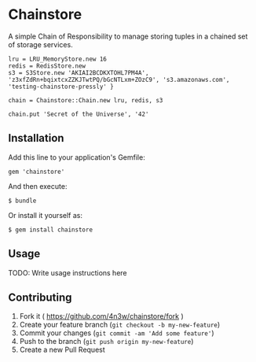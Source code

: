 # Chainstore

A simple Chain of Responsibility to manage storing tuples in a chained set of storage services.

    lru = LRU_MemoryStore.new 16
    redis = RedisStore.new
    s3 = S3Store.new 'AKIAI2BCDKXTOHL7PM4A', 'z3xfZdRn+bqixtcxZZKJTwtPQ/bGcNTLxm+ZOzC9', 's3.amazonaws.com', 'testing-chainstore-pressly' }

    chain = Chainstore::Chain.new lru, redis, s3

    chain.put 'Secret of the Universe', '42'


## Installation

Add this line to your application's Gemfile:

    gem 'chainstore'

And then execute:

    $ bundle

Or install it yourself as:

    $ gem install chainstore

## Usage

TODO: Write usage instructions here

## Contributing

1. Fork it ( https://github.com/4n3w/chainstore/fork )
2. Create your feature branch (`git checkout -b my-new-feature`)
3. Commit your changes (`git commit -am 'Add some feature'`)
4. Push to the branch (`git push origin my-new-feature`)
5. Create a new Pull Request
